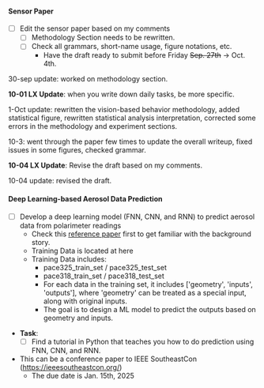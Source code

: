 #### Sensor Paper
* [ ] Edit the sensor paper based on my comments
  * [ ] Methodology Section needs to be rewritten. 
  * [ ] Check all grammars, short-name usage, figure notations, etc. 
    * Have the draft ready to submit before Friday ~~Sep. 27th~~ -> Oct. 4th. 

30-sep update: worked on methodology section.

**10-01 LX Update**: when you write down daily tasks, be more specific. 

1-Oct update: rewritten the vision-based behavior methodology, added statistical figure, rewritten statistical analysis interpretation, corrected some errors in the methodology and experiment sections.

10-3: went through the paper few times to update the overall writeup, fixed issues in some figures, checked grammar.

**10-04 LX Update**: Revise the draft based on my comments. 

10-04 update: revised the draft.


#### Deep Learning-based Aerosol Data Prediction
* [ ] Develop a deep learning model (FNN, CNN, and RNN) to predict aerosol data from polarimeter readings
  * Check this [reference paper](./../../../Reference/pacc-mapp_algorithm.pdf) first to get familiar with the background story. 
  * Training Data is located at here
  * Training Data includes:
    * pace325_train_set / pace325_test_set
    * pace318_train_set / pace318_test_set
    * For each data in the training set, it includes \['geometry', 'inputs', 'outputs'\], where 'geometry' can be treated as a special input, along with original inputs. 
    * The goal is to design a ML model to predict the outputs based on geometry and inputs. 


* **Task**:
  * [ ] Find a tutorial in Python that teaches you how to do prediction using FNN, CNN, and RNN. 

* This can be a conference paper to IEEE SoutheastCon (https://ieeesoutheastcon.org/)
  * The due date is Jan. 15th, 2025
